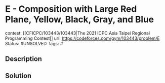 # E - Composition with Large Red Plane, Yellow, Black, Gray, and Blue

contest: [[CFICPC/103443/103443|The 2021 ICPC Asia Taipei Regional Programming Contest]]
url: https://codeforces.com/gym/103443/problem/E
Status: #UNSOLVED
Tags: #

## Description

## Solution

